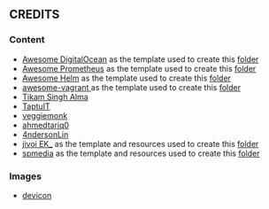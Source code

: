 ## CREDITS

### Content 

* [Awesome DigitalOcean](https://github.com/jonleibowitz/awesome-digitalocean) as the template used to create this [folder](./DigitalOcean/)
* [Awesome Prometheus](https://github.com/roaldnefs/awesome-prometheus) as the template used to create this [folder](./Prometheus/)
* [Awesome Helm](https://github.com/cdwv/awesome-helms) as the template used to create this [folder](./Helm/)
* [awesome-vagrant ](https://github.com/iJackUA/awesome-vagrant) as the template used to create this [folder](./Vagrant)
* [Tikam Singh Alma](https://github.com/Tikam02/DevOps-Guide)
* [TaptuIT](https://github.com/TaptuIT/awesome-devsecops)
* [veggiemonk](https://github.com/veggiemonk/awesome-docker)
* [ahmedtariq0](https://github.com/ahmedtariq01/Cloud-DevOps-Learning-Resources)
* [4ndersonLin](https://github.com/4ndersonLin/awesome-cloud-security)
* [jivoi EK_](https://github.com/jivoi) as the template and resources used to create this [folder](./OSINT/)
* [spmedia](https://github.com/spmedia) as the template and resources used to create this [folder](./OSINT/)


### Images

* [devicon](https://github.com/devicons/devicon)
